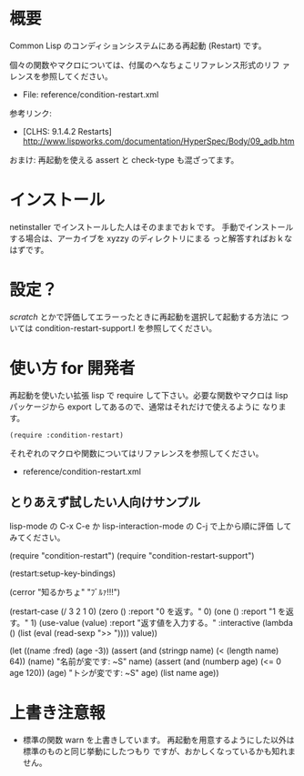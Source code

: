 概要
====
Common Lisp のコンディションシステムにある再起動 (Restart) です。

個々の関数やマクロについては、付属のへなちょこリファレンス形式のリフ
ァレンスを参照してください。

- File: reference/condition-restart.xml

参考リンク:
- [CLHS: 9.1.4.2 Restarts] http://www.lispworks.com/documentation/HyperSpec/Body/09_adb.htm

おまけ: 再起動を使える assert と check-type も混ざってます。

インストール
============
netinstaller でインストールした人はそのままでおｋです。
手動でインストールする場合は、アーカイブを xyzzy のディレクトリにまる
っと解答すればおｋなはずです。

設定？
======
*scratch* とかで評価してエラーったときに再起動を選択して起動する方法に
ついては condition-restart-support.l を参照してください。

使い方 for 開発者
=================
再起動を使いたい拡張 lisp で require して下さい。必要な関数やマクロは
lisp パッケージから export してあるので、通常はそれだけで使えるように
なります。

    (require :condition-restart)

それぞれのマクロや関数についてはリファレンスを参照してください。

- reference/condition-restart.xml

とりあえず試したい人向けサンプル
--------------------------------
lisp-mode の C-x C-e か lisp-interaction-mode の C-j で上から順に評価
してみてください。

(require "condition-restart")
(require "condition-restart-support")

(restart:setup-key-bindings)

(cerror "知るかちょ" "ﾌﾞﾙｧ!!!")

(restart-case
    (/ 3 2 1 0)
  (zero () :report "0 を返す。" 0)
  (one () :report "1 を返す。" 1)
  (use-value (value)
    :report "返す値を入力する。"
    :interactive (lambda ()
                   (list (eval (read-sexp ">> "))))
    value))

(let ((name :fred)
      (age -3))
  (assert (and (stringp name) (< (length name) 64)) (name)
          "名前が変です: ~S" name)
  (assert (and (numberp age) (<= 0 age 120)) (age)
          "トシが変です: ~S" age)
  (list name age))

上書き注意報
============
- 標準の関数 warn を上書きしています。
  再起動を用意するようにした以外は標準のものと同じ挙動にしたつもり
  ですが、おかしくなっているかも知れません。
